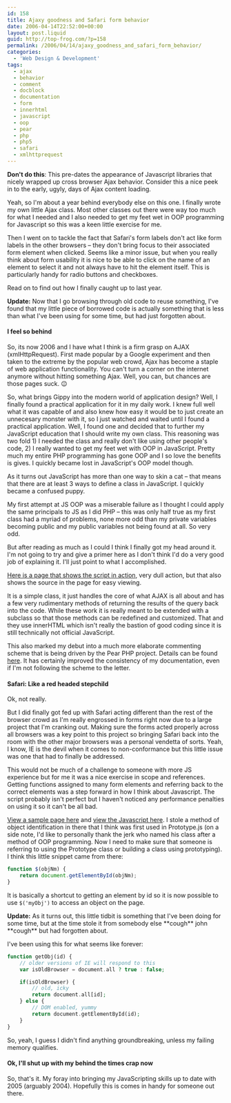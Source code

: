 ```yaml
---
id: 158
title: Ajaxy goodness and Safari form behavior
date: 2006-04-14T22:52:00+00:00
layout: post.liquid
guid: http://top-frog.com/?p=158
permalink: /2006/04/14/ajaxy_goodness_and_safari_form_behavior/
categories:
  - 'Web Design & Development'
tags:
  - ajax
  - behavior
  - comment
  - docblock
  - documentation
  - form
  - innerhtml
  - javascript
  - oop
  - pear
  - php
  - php5
  - safari
  - xmlhttprequest
---
```


<div class="alert warning">
<p><b>Don't do this</b>: This pre-dates the appearance of Javascript libraries that nicely wrapped up cross browser Ajax behavior. Consider this a nice peek in to the early, ugyly, days of Ajax content loading.</p>
</div>

Yeah, so I'm about a year behind everybody else on this one. I finally wrote my own little Ajax class. Most other classes out there were way too much for what I needed and I also needed to get my feet wet in OOP programming for Javascript so this was a keen little exercise for me.

Then I went on to tackle the fact that Safari's form labels don't act like form labels in the other browsers – they don't bring focus to their associated form element when clicked. Seems like a minor issue, but when you really think about form usability it is nice to be able to click on the name of an element to select it and not always have to hit the element itself. This is particularly handy for radio buttons and checkboxes.

Read on to find out how I finally caught up to last year.

**Update:** Now that I go browsing through old code to reuse something, I've found that my little piece of borrowed code is actually something that is less than what I've been using for some time, but had just forgotten about.

#### I feel so behind

So, its now 2006 and I have what I think is a firm grasp on AJAX (xmlHttpRequest). First made popular by a Google experiment and then taken to the extreme by the popular web crowd, Ajax has become a staple of web application functionality. You can't turn a corner on the internet anymore without hitting something Ajax. Well, you can, but chances are those pages suck. 😉

So, what brings Gippy into the modern world of application design? Well, I finally found a practical application for it in my daily work. I knew full well what it was capable of and also knew how easy it would be to just create an unnecesary monster with it, so I just watched and waited until I found a practical application. Well, I found one and decided that to further my JavaScript education that I should write my own class. This reasoning was two fold 1) I needed the class and really don't like using other people's code, 2) I really wanted to get my feet wet with OOP in JavaScript. Pretty much my entire PHP programming has gone OOP and I so love the benefits is gives. I quickly became lost in JavaScript's OOP model though. 

As it turns out JavaScript has more than one way to skin a cat – that means that there are at least 3 ways to define a class in JavaScript. I quickly became a confused puppy.

My first attempt at JS OOP was a miserable failure as I thought I could apply the same principals to JS as I did PHP – this was only half true as my first class had a myriad of problems, none more odd than my private variables becoming public and my public variables not being found at all. So very odd.

But after reading as much as I could I think I finally got my head around it. I'm not going to try and give a primer here as I don't think I'd do a very good job of explaining it. I'll just point to what I accomplished.

[Here is a page that shows the script in action](/stuff/oop_ajax/), very dull action, but that also shows the source in the page for easy viewing.

It is a simple class, it just handles the core of what AJAX is all about and has a few very rudimentary methods of returning the results of the query back into the code. While these work it is really meant to be extended with a subclass so that those methods can be redefined and customized. That and they use innerHTML which isn't really the bastion of good coding since it is still technically not official JavaScript.

This also marked my debut into a much more elaborate commenting scheme that is being driven by the Pear PHP project. Details can be found [here](http://pear.php.net/manual/en/standards.sample.php). It has certainly improved the consistency of my documentation, even if I'm not following the scheme to the letter.

#### Safari: Like a red headed stepchild

Ok, not really.

But I did finally got fed up with Safari acting different than the rest of the browser crowd as I'm really engrossed in forms right now due to a large project that I'm cranking out. Making sure the forms acted properly across all browsers was a key point to this project so bringing Safari back into the room with the other major browsers was a personal vendetta of sorts. Yeah, I know, IE is the devil when it comes to non-conformance but this little issue was one that had to finally be addressed.

This would not be much of a challenge to someone with more JS experience but for me it was a nice exercise in scope and references. Getting functions assigned to many form elements and referring back to the correct elements was a step forward in how I think about Javascript. The script probably isn't perfect but I haven't noticed any performance penalties on using it so it can't be all bad.

[View a sample page here](/stuff/safari_forms/) and [view the Javascript here](/stuff/safari_forms/formScripts.js). I stole a method of object identification in there that I think was first used in Prototype.js (on a side note, I'd like to personally thank the jerk who named his class after a method of OOP programming. Now I need to make sure that someone is referring to using the Prototype class or building a class using prototyping). I think this little snippet came from there:

``` js
function $(objNm) {
    return document.getElementById(objNm);
}
```

It is basically a shortcut to getting an element by id so it is now possible to use `$('myObj')` to access an object on the page.

**Update:** As it turns out, this little tidbit is something that I've been doing for some time, but at the time stole it from somebody else \*\*cough\*\* john \*\*cough\*\* but had forgotten about.

I've been using this for what seems like forever:

``` php
function getObj(id) {
    // older versions of IE will respond to this
    var isOldBrowser = document.all ? true : false;

    if(isOldBrowser) {
        // old, icky
        return document.all[id];
    } else {
        // DOM enabled, yummy
        return document.getElementById(id);
    }
}
```

So, yeah, I guess I didn't find anything groundbreaking, unless my failing memory qualifies.

#### Ok, I'll shut up with my behind the times crap now

So, that's it. My foray into bringing my JavaScripting skills up to date with 2005 (arguably 2004). Hopefully this is comes in handy for someone out there.
